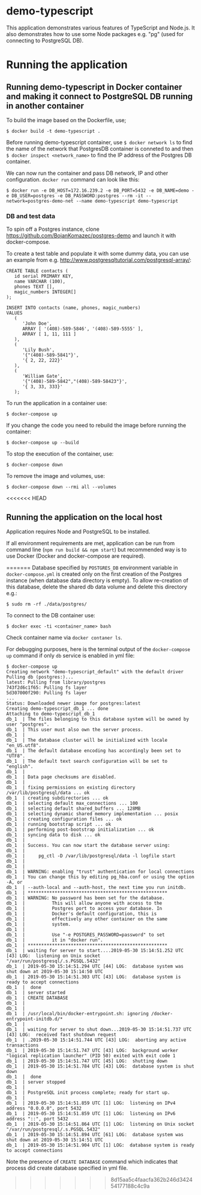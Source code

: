 # demo-typescript

This application demonstrates various features of TypeScript and Node.js.
It also demonstrates how to use some Node packages e.g. "pg" (used for connecting to PostgreSQL DB).

# Running the application

## Running demo-typescript in Docker container and making it connect to PostgreSQL DB running in another container


To build the image based on the Dockerfile, use;
```
$ docker build -t demo-typescript .
```

Before running demo-typescript container, use `$ docker network ls` to find the name of the network that PostgresDB container is conneted to and then `$ docker inspect <network_name>` to find the IP address of the Postgres DB container.

We can now run the container and pass DB network, IP and other configuration. `docker run` command can look like this:
```
$ docker run -e DB_HOST=172.16.239.2 -e DB_PORT=5432 -e DB_NAME=demo -e DB_USER=postgres -e DB_PASSWORD:postgres --rm -it --network=postgres-demo-net --name demo-typescript demo-typescript
```

### DB and test data

To spin off a Postgres instance, clone https://github.com/BojanKomazec/postgres-demo and launch it with docker-compose.

To create a test table and populate it with some dummy data, you can use an example from e.g. http://www.postgresqltutorial.com/postgresql-array/:
```
CREATE TABLE contacts (
   id serial PRIMARY KEY,
   name VARCHAR (100),
   phones TEXT [],
   magic_numbers INTEGER[]
);

INSERT INTO contacts (name, phones, magic_numbers)
VALUES
   (
      'John Doe',
      ARRAY [ '(408)-589-5846', '(408)-589-5555' ],
      ARRAY [ 1, 11, 111 ]
   ),
   (
      'Lily Bush',
      '{"(408)-589-5841"}',
      '{ 2, 22, 222}'
   ),
   (
      'William Gate',
      '{"(408)-589-5842","(408)-589-58423"}',
      '{ 3, 33, 333}'
   );
```

To run the application in a container use:
```
$ docker-compose up
```

If you change the code you need to rebuild the image before running the container:
```
$ docker-compose up --build
```

To stop the execution of the container, use:
```
$ docker-compose down
```

To remove the image and volumes, use:
 ```
 $ docker-compose down --rmi all --volumes
 ```
<<<<<<< HEAD
## Running the application on the local host

Application requires Node and PostgreSQL to be installed.

If all environment requirements are met, application can be run from command line (`npm run build && npm start`) but recommended way is to use Docker (Docker and docker-compose are required).

=======
Database specified by `POSTGRES_DB` environment variable in `docker-compose.yml` is created only on the first creation of the Postgres instance (when database data directory is empty). To allow re-creation of this database, delete the shared db data volume and delete this directory e.g.:
```
$ sudo rm -rf ./data/postgres/
```
To connect to the DB container use:
```
$ docker exec -ti <container_name> bash
```
Check container name via `docker contaner ls`.

For debugging purposes, here is the terminal output of the `docker-compose up` command if only `db` service is enabled in yml file:
```
$ docker-compose up
Creating network "demo-typescript_default" with the default driver
Pulling db (postgres:)...
latest: Pulling from library/postgres
743f2d6c1f65: Pulling fs layer
5d307000f290: Pulling fs layer
...
Status: Downloaded newer image for postgres:latest
Creating demo-typescript_db_1 ... done
Attaching to demo-typescript_db_1
db_1  | The files belonging to this database system will be owned by user "postgres".
db_1  | This user must also own the server process.
db_1  | 
db_1  | The database cluster will be initialized with locale "en_US.utf8".
db_1  | The default database encoding has accordingly been set to "UTF8".
db_1  | The default text search configuration will be set to "english".
db_1  | 
db_1  | Data page checksums are disabled.
db_1  | 
db_1  | fixing permissions on existing directory /var/lib/postgresql/data ... ok
db_1  | creating subdirectories ... ok
db_1  | selecting default max_connections ... 100
db_1  | selecting default shared_buffers ... 128MB
db_1  | selecting dynamic shared memory implementation ... posix
db_1  | creating configuration files ... ok
db_1  | running bootstrap script ... ok
db_1  | performing post-bootstrap initialization ... ok
db_1  | syncing data to disk ... ok
db_1  | 
db_1  | Success. You can now start the database server using:
db_1  | 
db_1  |     pg_ctl -D /var/lib/postgresql/data -l logfile start
db_1  | 
db_1  | 
db_1  | WARNING: enabling "trust" authentication for local connections
db_1  | You can change this by editing pg_hba.conf or using the option -A, or
db_1  | --auth-local and --auth-host, the next time you run initdb.
db_1  | ****************************************************
db_1  | WARNING: No password has been set for the database.
db_1  |          This will allow anyone with access to the
db_1  |          Postgres port to access your database. In
db_1  |          Docker's default configuration, this is
db_1  |          effectively any other container on the same
db_1  |          system.
db_1  | 
db_1  |          Use "-e POSTGRES_PASSWORD=password" to set
db_1  |          it in "docker run".
db_1  | ****************************************************
db_1  | waiting for server to start....2019-05-30 15:14:51.252 UTC [43] LOG:  listening on Unix socket "/var/run/postgresql/.s.PGSQL.5432"
db_1  | 2019-05-30 15:14:51.294 UTC [44] LOG:  database system was shut down at 2019-05-30 15:14:50 UTC
db_1  | 2019-05-30 15:14:51.303 UTC [43] LOG:  database system is ready to accept connections
db_1  |  done
db_1  | server started
db_1  | CREATE DATABASE
db_1  | 
db_1  | 
db_1  | /usr/local/bin/docker-entrypoint.sh: ignoring /docker-entrypoint-initdb.d/*
db_1  | 
db_1  | waiting for server to shut down...2019-05-30 15:14:51.737 UTC [43] LOG:  received fast shutdown request
db_1  | .2019-05-30 15:14:51.744 UTC [43] LOG:  aborting any active transactions
db_1  | 2019-05-30 15:14:51.747 UTC [43] LOG:  background worker "logical replication launcher" (PID 50) exited with exit code 1
db_1  | 2019-05-30 15:14:51.747 UTC [45] LOG:  shutting down
db_1  | 2019-05-30 15:14:51.784 UTC [43] LOG:  database system is shut down
db_1  |  done
db_1  | server stopped
db_1  | 
db_1  | PostgreSQL init process complete; ready for start up.
db_1  | 
db_1  | 2019-05-30 15:14:51.859 UTC [1] LOG:  listening on IPv4 address "0.0.0.0", port 5432
db_1  | 2019-05-30 15:14:51.859 UTC [1] LOG:  listening on IPv6 address "::", port 5432
db_1  | 2019-05-30 15:14:51.864 UTC [1] LOG:  listening on Unix socket "/var/run/postgresql/.s.PGSQL.5432"
db_1  | 2019-05-30 15:14:51.894 UTC [61] LOG:  database system was shut down at 2019-05-30 15:14:51 UTC
db_1  | 2019-05-30 15:14:51.904 UTC [1] LOG:  database system is ready to accept connections
```

Note the presence of `CREATE DATABASE` command which indicates that process did create database specified in yml file.
>>>>>>> 8d15aa5c4faacfa362b246d342454177188c4c9a
